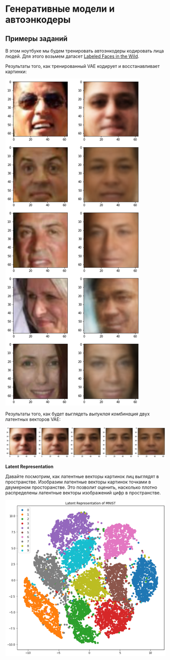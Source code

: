 # Генеративные модели и автоэнкодеры
## Примеры заданий

В этом ноутбуке мы будем тренировать автоэнкодеры кодировать лица людей. Для этого возьмем датасет [Labeled Faces in the Wild](http://vis-www.cs.umass.edu/lfw/).

Результаты того, как тренированный VAE кодирует и восстанавливает картинки:

![VAE output](https://github.com/kkruglik/autoencoders/blob/main/imgs/results.png)

Результаты того, как будет выглядеть *выпуклая комбинация* двух латентных векторов VAE: 

![VAE output](https://github.com/kkruglik/autoencoders/blob/main/imgs/results_2.png)

**Latent Representation**

Давайте посмотрим, как латентные векторы картинок лиц выглядят в пространстве. Изобразим латентные векторы картинок точками в двумерном просторанстве. Это позволит оценить, насколько плотно распределены латентные векторы изображений цифр в пространстве.

![Latent Representation of MNIST](https://github.com/kkruglik/autoencoders/blob/main/imgs/latent.png)
